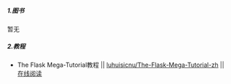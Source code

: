 ##### 1.图书

暂无

##### 2.教程

* The Flask Mega-Tutorial教程 || [luhuisicnu/The-Flask-Mega-Tutorial-zh](https://github.com/luhuisicnu/The-Flask-Mega-Tutorial-zh) || [在线阅读](https://github.com/luhuisicnu/The-Flask-Mega-Tutorial-zh)